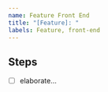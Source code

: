 ```yaml
---
name: Feature Front End
title: "[Feature]: "
labels: Feature, front-end
---
```


## Steps
- [ ] elaborate...